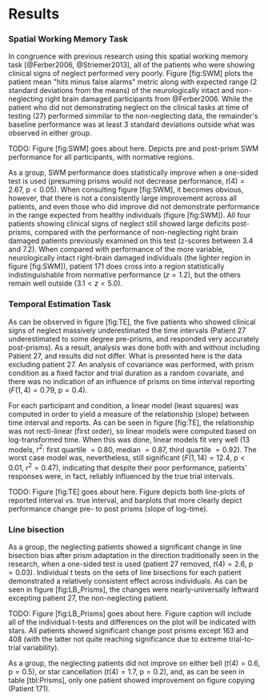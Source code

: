 Results
=======

### Spatial Working Memory Task

In congruence with previous research using this spatial working
memory task [@Ferber2006, @Striemer2013], all of the patients who
were showing clinical signs of neglect performed very poorly.
Figure [fig:SWM] plots the patient mean "hits minus false alarms"
metric along with expected range (2 standard deviations from the
means) of the neurologically intact and non-neglecting right brain
damaged participants from @Ferber2006. While the patient who did
not demonstrating neglect on the clinical tasks at time of testing
(27) performed simmilar to the non-neglecting data, the
remainder's baseline performance was at least 3 standard
deviations outside what was observed in either group.

TODO: Figure [fig:SWM] goes about here. Depicts pre and post-prism
SWM performance for all participants, with normative regions.

As a group, SWM performance does statistically improve when a
one-sided test is used (presuming prisms would not decrease
performance, $t(4)=2.67$, $\text{p} < 0.05$). When consulting
figure [fig:SWM], it becomes obvious, however, that there is not a
consistently large improvement across all patients, and even those
who did improve did not demonstrate performance in the range
expected from healthy individuals (figure [fig:SWM]). All four
patients showing clinical signs of neglect still showed large
deficits post-prisms, compared with the performance of
non-neglecting right brain damaged patients previously examined on
this test (z-scores between 3.4 and 7.2). When compared with
performance of the more variable, neurologically intact
right-brain damaged individuals (the lighter region in figure
[fig:SWM]), patient 171 does cross into a region statistically
indistinguishable from normative performance ($z=1.2$), but the
others remain well outside ($3.1 < z < 5.0$).

### Temporal Estimation Task

As can be observed in figure [fig:TE], the five patients who
showed clinical signs of neglect massively underestimated the time
intervals (Patient 27 underestimated to some degree pre-prisms,
and responded very accurately post-prisms). As a result, analysis
was done both with and without including Patient 27, and results
did not differ. What is presented here is the data excluding
patient 27. An analysis of covariance was performed, with prism
condition as a fixed factor and trial duration as a random
covariate, and there was no indication of an influence of prisms
on time interval reporting ($F(1,4)= 0.79$, $\text{p}=0.4$).

For each participant and condition, a linear model (least squares)
was computed in order to yield a measure of the relationship
(slope) between time interval and reports. As can be seen in
figure [fig:TE], the relationship was not recti-linear (first
order), so linear models were computed based on log-transformed
time. When this was done, linear models fit very well (13 models,
$r^2$: first quartile $=0.80$, median $=0.87$, third quartile
$=0.92$). The worst case model was, nevertheless, still
significant ($F(1,14)=12.4$, $\text{p}< 0.01$, $r^2=0.47$),
indicating that despite their poor performance, patients'
responses were, in fact, reliably influenced by the true trial
intervals.

TODO: Figure [fig:TE] goes about here. Figure depicts both
line-plots of reported interval vs. true interval, and barplots
that more clearly depict performance change pre- to post prisms
(slope of log-time). 

### Line bisection

As a group, the neglecting patients showed a significant change in
line bisection bias after prism adaptation in the direction
traditionally seen in the research, when a one-sided test is used
(patient 27 removed, $t(4)=2.6$, $\text{p} = 0.03$).  Individual t
tests on the sets of line bisections for each patient demonstrated
a relatively consistent effect across individuals. As can be seen
in figure [fig:LB_Prisms], the changes were nearly-universally
leftward excepting patient 27, the non-neglecting patient.


TODO: Figure [fig:LB_Prisms] goes about here. Figure caption will
include all of the individual t-tests and differences on the plot
will be indicated with stars. All patients showed significant
change post prisms except 163 and 408 (with the latter not quite
reaching significance due to extreme trial-to-trial variability). 


As a group, the neglecting patients did not improve on either bell
($t(4)=0.6$, $\text{p}=0.5$), or star cancellation ($t(4)=1.7$,
$\text{p}=0.2$), and, as can be seen in table [tbl:Prisms], only
one patient showed improvement on figure copying (Patient 171).
